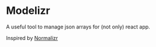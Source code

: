 # Modelizr
A useful tool to manage json arrays for (not only) react app.

Inspired by [Normalizr](https://github.com/paularmstrong/normalizr)

